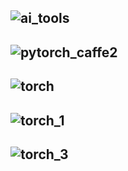 ![ai_tools](https://github.com/gopala-kr/a-week-in-wild-ai/blob/master/14-demystifying-dl-frameworks-and-libraries/dl/ai_tools.PNG)
----------
![pytorch_caffe2](https://github.com/gopala-kr/a-week-in-wild-ai/blob/master/14-demystifying-dl-frameworks-and-libraries/dl/pytorch_caffe2.PNG)
----------
![torch](https://github.com/gopala-kr/a-week-in-wild-ai/blob/master/14-demystifying-dl-frameworks-and-libraries/dl/torch.PNG)
----------
![torch_1](https://github.com/gopala-kr/a-week-in-wild-ai/blob/master/14-demystifying-dl-frameworks-and-libraries/dl/torch_1.PNG)
----------
![torch_3](https://github.com/gopala-kr/a-week-in-wild-ai/blob/master/14-demystifying-dl-frameworks-and-libraries/dl/torch_3.PNG)
----------
![]()
----------
![]()
----------
![]()
----------
